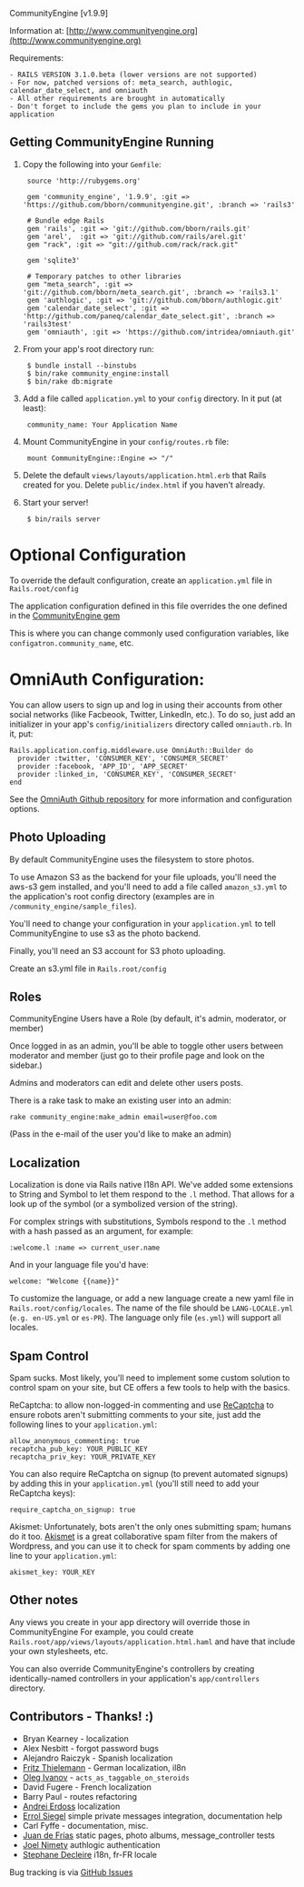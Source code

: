 CommunityEngine [v1.9.9]

Information at: [http://www.communityengine.org](http://www.communityengine.org)

Requirements:

	- RAILS VERSION 3.1.0.beta (lower versions are not supported)
	- For now, patched versions of: meta_search, authlogic, calendar_date_select, and omniauth
	- All other requirements are brought in automatically
	- Don't forget to include the gems you plan to include in your application

Getting CommunityEngine Running
--------------------------------

1. Copy the following into your `Gemfile`:

		source 'http://rubygems.org'

		gem 'community_engine', '1.9.9', :git => 'https://github.com/bborn/communityengine.git', :branch => 'rails3'

		# Bundle edge Rails
		gem 'rails', :git => 'git://github.com/bborn/rails.git'
		gem 'arel',  :git => 'git://github.com/rails/arel.git'
		gem "rack", :git => "git://github.com/rack/rack.git"

		gem 'sqlite3'

		# Temporary patches to other libraries
		gem "meta_search", :git => 'git://github.com/bborn/meta_search.git', :branch => 'rails3.1'
		gem 'authlogic', :git => 'git://github.com/bborn/authlogic.git'
		gem 'calendar_date_select', :git => 'http://github.com/paneq/calendar_date_select.git', :branch => 'rails3test'
		gem 'omniauth', :git => 'https://github.com/intridea/omniauth.git'

2. From your app's root directory run:

		$ bundle install --binstubs
		$ bin/rake community_engine:install
		$ bin/rake db:migrate

3. Add a file called `application.yml` to your `config` directory. In it put (at least):

		community_name: Your Application Name

4. Mount CommunityEngine in your `config/routes.rb` file:

		mount CommunityEngine::Engine => "/"

5. Delete the default `views/layouts/application.html.erb` that Rails created for you. Delete `public/index.html` if you haven't already.

6. Start your server! 

		$ bin/rails server

Optional Configuration
======================

To override the default configuration, create an `application.yml` file in `Rails.root/config` 

The application configuration defined in this file overrides the one defined in the [CommunityEngine gem](https://github.com/bborn/communityengine/blob/rails3/config/application.yml)

This is where you can change commonly used configuration variables, like `configatron.community_name`, etc.


OmniAuth Configuration:
=======================

You can allow users to sign up and log in using their accounts from other social networks (like Facbeook, Twitter, LinkedIn, etc.). To do so, just add an initializer in your app's `config/initializers` directory called `omniauth.rb`. In it, put:

	Rails.application.config.middleware.use OmniAuth::Builder do
	  provider :twitter, 'CONSUMER_KEY', 'CONSUMER_SECRET'
	  provider :facebook, 'APP_ID', 'APP_SECRET'
	  provider :linked_in, 'CONSUMER_KEY', 'CONSUMER_SECRET'
	end

See the [OmniAuth Github repository](https://github.com/intridea/omniauth) for more information and configuration options.


Photo Uploading
---------------

By default CommunityEngine uses the filesystem to store photos.

To use Amazon S3 as the backend for your file uploads, you'll need the aws-s3 gem installed, and you'll need to add a file called `amazon_s3.yml` to the application's root config directory (examples are in `/community_engine/sample_files`). 

You'll need to change your configuration in your `application.yml` to tell CommunityEngine to use s3 as the photo backend.

Finally, you'll need an S3 account for S3 photo uploading.


Create an s3.yml file in `Rails.root/config` 



Roles
------

CommunityEngine Users have a Role (by default, it's admin, moderator, or member)

Once logged in as an admin, you'll be able to toggle other users between moderator and member (just go to their profile page and look on the sidebar.)

Admins and moderators can edit and delete other users posts.

There is a rake task to make an existing user into an admin: 

	rake community_engine:make_admin email=user@foo.com 

(Pass in the e-mail of the user you'd like to make an admin)



Localization
------------

Localization is done via Rails native I18n API. We've added some extensions to String and Symbol to let them respond to the `.l` method. That allows for a look up of the symbol (or a symbolized version of the string).

For complex strings with substitutions, Symbols respond to the `.l` method with a hash passed as an argument, for example: 

	:welcome.l :name => current_user.name
  
And in your language file you'd have:

	welcome: "Welcome {{name}}"

To customize the language, or add a new language create a new yaml file in `Rails.root/config/locales`. The name of the file should be `LANG-LOCALE.yml` (`e.g. en-US.yml` or `es-PR`). The language only file (`es.yml`) will support all locales.


Spam Control
------------

Spam sucks. Most likely, you'll need to implement some custom solution to control spam on your site, but CE offers a few tools to help with the basics. 

ReCaptcha: to allow non-logged-in commenting and use [ReCaptcha](http://recaptcha.net/) to ensure robots aren't submitting comments to your site, just add the following lines to your `application.yml`:

    allow_anonymous_commenting: true
    recaptcha_pub_key: YOUR_PUBLIC_KEY
    recaptcha_priv_key: YOUR_PRIVATE_KEY
    
You can also require ReCaptcha on signup (to prevent automated signups) by adding this in your `application.yml` (you'll still need to add your ReCaptcha keys):

    require_captcha_on_signup: true
    
Akismet: Unfortunately, bots aren't the only ones submitting spam; humans do it too. [Akismet](http://akismet.com/) is a great collaborative spam filter from the makers of Wordpress, and you can use it to check for spam comments by adding one line to your `application.yml`:

    akismet_key: YOUR_KEY
  
    
Other notes
-----------

Any views you create in your app directory will override those in CommunityEngine
For example, you could create `Rails.root/app/views/layouts/application.html.haml` and have that include your own stylesheets, etc.

You can also override CommunityEngine's controllers by creating identically-named controllers in your application's `app/controllers` directory.




Contributors - Thanks! :)
-------------------------

- Bryan Kearney - localization
- Alex Nesbitt - forgot password bugs
- Alejandro Raiczyk - Spanish localization
- [Fritz Thielemann](http://github.com/fritzek) - German localization, il8n 
- [Oleg Ivanov](http://github.com/morhekil) - `acts_as_taggable_on_steroids`
- David Fugere - French localization
- Barry Paul - routes refactoring
- [Andrei Erdoss](http://github.com/cauta) localization
- [Errol Siegel](http://github.com/eksatx) simple private messages integration, documentation help
- Carl Fyffe - documentation, misc.
- [Juan de Frías](http://github.com/juafrlo) static pages, photo albums, message_controller tests
- [Joel Nimety](http://github.com/jnimety) authlogic authentication
- [Stephane Decleire](http://github.com/sdecleire) i18n, fr-FR locale



Bug tracking is via [GitHub Issues](https://github.com/bborn/communityengine/issues)
